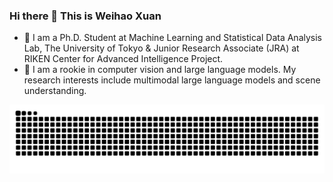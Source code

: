 ### Hi there 👋 This is Weihao Xuan

- 🔭 I am a Ph.D. Student at Machine Learning and Statistical Data Analysis Lab, The University of Tokyo & Junior Research Associate (JRA) at RIKEN Center for Advanced Intelligence Project.
- 🌱 I am a rookie in computer vision and large language models. My research interests include multimodal large language models and scene understanding.
<picture>
  <source media="(prefers-color-scheme: dark)" srcset="https://raw.githubusercontent.com/weihao1115/weihao1115/output/github-contribution-grid-snake-dark.svg">
  <source media="(prefers-color-scheme: light)" srcset="https://raw.githubusercontent.com/weihao1115/weihao1115/output/github-contribution-grid-snake.svg">
  <img alt="github contribution grid snake animation" src="https://raw.githubusercontent.com/weihao1115/weihao1115/output/github-contribution-grid-snake.svg">
</picture>
